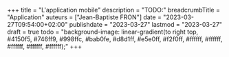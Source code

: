 +++
title = "L'application mobile"
description = "TODO:"
breadcrumbTitle = "Application"
auteurs = ["Jean-Baptiste FRON"]
date = "2023-03-27T09:54:00+02:00"
publishdate = "2023-03-27"
lastmod = "2023-03-27"
draft = true
todo = "background-image: linear-gradient(to right top, #4150f5, #746ff9, #998ffc, #bab0fe, #d8d1ff, #e5e0ff, #f2f0ff, #ffffff, #ffffff, #ffffff, #ffffff, #ffffff);"
+++
